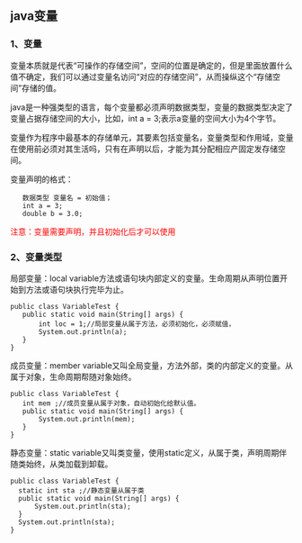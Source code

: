 ## java变量  
### 1、变量  

变量本质就是代表“可操作的存储空间”，空间的位置是确定的，但是里面放置什么值不确定，我们可以通过变量名访问“对应的存储空间”，从而操纵这个“存储空间”存储的值。 

java是一种强类型的语言，每个变量都必须声明数据类型，变量的数据类型决定了变量占据存储空间的大小，比如，int a = 3;表示a变量的空间大小为4个字节。

变量作为程序中最基本的存储单元，其要素包括变量名，变量类型和作用域，变量在使用前必须对其生活吗，只有在声明以后，才能为其分配相应产固定发存储空间。

变量声明的格式：  
``` 
   数据类型 变量名 = 初始值；
   int a = 3;
   double b = 3.0;
```   
<font color="FF0000">注意：变量需要声明，并且初始化后才可以使用</font>  

### 2、变量类型  
 局部变量：local variable方法或语句块内部定义的变量。生命周期从声明位置开始到方法或语句块执行完毕为止。
 ``` 
 public class VariableTest {
    public static void main(String[] args) {
        int loc = 1;//局部变量从属于方法，必须初始化，必须赋值，
        System.out.println(a);
    }
}
```   
 成员变量：member variable又叫全局变量，方法外部，类的内部定义的变量。从属于对象，生命周期帮随对象始终。  
 ``` 
 public class VariableTest {
    int mem ;//成员变量从属于对象，自动初始化给默认值。
    public static void main(String[] args) {
        System.out.println(mem);
    }
}
``` 
 静态变量：static variable又叫类变量，使用static定义，从属于类，声明周期伴随类始终，从类加载到卸载。 
  ``` 
  public class VariableTest {
    static int sta ;//静态变量从属于类
    public static void main(String[] args) {
        System.out.println(sta);
    }
    System.out.println(sta);
}
  ``` 
 
 
